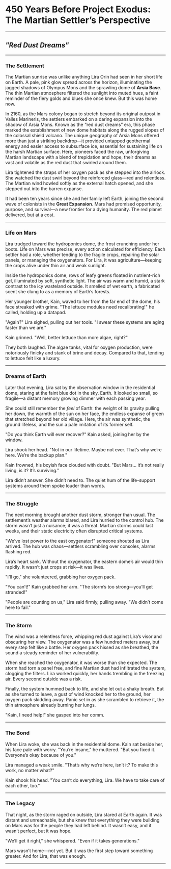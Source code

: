 # 450 Years Before Project Exodus: The Martian Settler’s Perspective

---

## *"Red Dust Dreams"*

---

### The Settlement

The Martian sunrise was unlike anything Lira Orin had seen in her short life on Earth. A pale, pink glow spread across the horizon, illuminating the jagged shadows of Olympus Mons and the sprawling dome of **Arsia Base**. The thin Martian atmosphere filtered the sunlight into muted hues, a faint reminder of the fiery golds and blues she once knew. But this was home now.

In 2160, as the Mars colony began to stretch beyond its original outpost in Valles Marineris, the settlers embarked on a daring expansion into the shadow of Arsia Mons. Known as the “red dust dreams” era, this phase marked the establishment of new dome habitats along the rugged slopes of the colossal shield volcano. The unique geography of Arsia Mons offered more than just a striking backdrop—it provided untapped geothermal energy and easier access to subsurface ice, essential for sustaining life on the harsh Martian surface. Here, pioneers faced the raw, unforgiving Martian landscape with a blend of trepidation and hope, their dreams as vast and volatile as the red dust that swirled around them.

Lira tightened the straps of her oxygen pack as she stepped into the airlock. She watched the dust swirl beyond the reinforced glass—red and relentless. The Martian wind howled softly as the external hatch opened, and she stepped out into the barren expanse.

It had been ten years since she and her family left Earth, joining the second wave of colonists in the **Great Expansion**. Mars had promised opportunity, purpose, and survival—a new frontier for a dying humanity. The red planet delivered, but at a cost.

---

### Life on Mars

Lira trudged toward the hydroponics dome, the frost crunching under her boots. Life on Mars was precise, every action calculated for efficiency. Each settler had a role, whether tending to the fragile crops, repairing the solar panels, or managing the oxygenators. For Lira, it was agriculture—keeping the crops alive under thin air and weak sunlight.

Inside the hydroponics dome, rows of leafy greens floated in nutrient-rich gel, illuminated by soft, synthetic light. The air was warm and humid, a stark contrast to the icy wasteland outside. It smelled of wet earth, a fabricated scent she clung to as a memory of Earth’s forests.

Her younger brother, Kain, waved to her from the far end of the dome, his face streaked with grime. "The lettuce modules need recalibrating!" he called, holding up a datapad.

"Again?" Lira sighed, pulling out her tools. "I swear these systems are aging faster than we are."

Kain grinned. "Well, better lettuce than more algae, right?"

They both laughed. The algae tanks, vital for oxygen production, were notoriously finicky and stank of brine and decay. Compared to that, tending to lettuce felt like a luxury.

---

### Dreams of Earth

Later that evening, Lira sat by the observation window in the residential dome, staring at the faint blue dot in the sky. Earth. It looked so small, so fragile—a distant memory growing dimmer with each passing year.

She could still remember the *feel* of Earth: the weight of its gravity pulling her down, the warmth of the sun on her face, the endless expanse of green that stretched beyond her old village. Here, the air was synthetic, the ground lifeless, and the sun a pale imitation of its former self.

"Do you think Earth will ever recover?" Kain asked, joining her by the window.

Lira shook her head. "Not in our lifetime. Maybe not ever. That’s why we’re here. We’re the backup plan."

Kain frowned, his boyish face clouded with doubt. "But Mars… it’s not really living, is it? It’s surviving."

Lira didn’t answer. She didn’t need to. The quiet hum of the life-support systems around them spoke louder than words.

---

### The Struggle

The next morning brought another dust storm, stronger than usual. The settlement’s weather alarms blared, and Lira hurried to the control hub. The storm wasn’t just a nuisance; it was a threat. Martian storms could last weeks, and their static electricity often disrupted critical systems.

"We’ve lost power to the east oxygenator!" someone shouted as Lira arrived. The hub was chaos—settlers scrambling over consoles, alarms flashing red.

Lira’s heart sank. Without the oxygenator, the eastern dome’s air would thin rapidly. It wasn’t just crops at risk—it was lives.

"I’ll go," she volunteered, grabbing her oxygen pack.

"You can’t!" Kain grabbed her arm. "The storm’s too strong—you’ll get stranded!"

"People are counting on us," Lira said firmly, pulling away. "We didn’t come here to fail."

---

### The Storm

The wind was a relentless force, whipping red dust against Lira’s visor and obscuring her view. The oxygenator was a few hundred meters away, but every step felt like a battle. Her oxygen pack hissed as she breathed, the sound a steady reminder of her vulnerability.

When she reached the oxygenator, it was worse than she expected. The storm had torn a panel free, and fine Martian dust had infiltrated the system, clogging the filters. Lira worked quickly, her hands trembling in the freezing air. Every second outside was a risk.

Finally, the system hummed back to life, and she let out a shaky breath. But as she turned to leave, a gust of wind knocked her to the ground, her oxygen pack skidding away. Panic set in as she scrambled to retrieve it, the thin atmosphere already burning her lungs.

"Kain, I need help!" she gasped into her comm.

---

### The Bond

When Lira woke, she was back in the residential dome. Kain sat beside her, his face pale with worry. "You’re insane," he muttered. "But you fixed it. Everyone’s okay because of you."

Lira managed a weak smile. "That’s why we’re here, isn’t it? To make this work, no matter what?"

Kain shook his head. "You can’t do everything, Lira. We have to take care of each other, too."

---

### The Legacy

That night, as the storm raged on outside, Lira stared at Earth again. It was distant and unreachable, but she knew that everything they were building on Mars was for the people they had left behind. It wasn’t easy, and it wasn’t perfect, but it was hope.

"We’ll get it right," she whispered. "Even if it takes generations."

Mars wasn’t home—not yet. But it was the first step toward something greater. And for Lira, that was enough.

---
